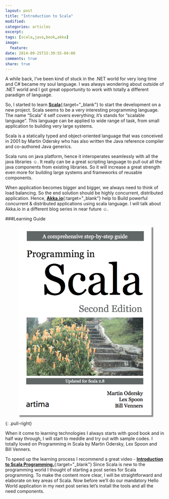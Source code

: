 ```yaml
---
layout: post
title: "Introduction to Scala"
modified:
categories: articles
excerpt:
tags: [scala,java,book,akka]
image:
  feature:
date: 2014-09-25T15:39:55-04:00
comments: true
share: true
---
```


A while back, I’ve been kind of stuck in the .NET world for very long time and C# became my soul language. I was always wondering about outside of .NET world and I got great opportunity to work with totally a different paradigm of language.

So, I started to learn [**Scala**](http://www.scala-lang.org/){:target="_blank"} to start the development on a new project. Scala seems to be a very interesting programming language. The name “Scala” it self covers everything; it’s stands for “scalable language”. This language can be applied to wide range of task, from small application to building very large systems.

Scala is a statically typed and object-oriented language that was conceived in 2001 by Martin Odersky who has also written the Java reference compiler and co-authored Java generics.

Scala runs on java platform, hence it interoperates seamlessly with all the java libraries ☺. It really can be a great scripting language to pull out all the java components from existing libraries. So it will increase a great strength even more for building large systems and frameworks of reusable components.

When application becomes bigger and bigger, we always need to think of load balancing. So the end solution should be highly concurrent, distributed application. Hence, [**Akka.io**](http://akka.io/){:target="_blank"} help to Build powerful concurrent & distributed applications using scala language. I will talk about Akka.io in a different blog series in near future ☺.

###Learning Guide

<figure class="third">
	<img src="/blog/programming-in-scala.png" alt="image" style="box-shadow: 5px 5px 2.5px #888888;">
</figure>
{: .pull-right}



<!-- ![Smithsonian Image]({{ site.url }}/blog/programming-in-scala.png)
{: .pull-right} -->


When it come to learning technologies I always starts with good book and in half way through, I will start to meddle and try out with sample codes. I totally loved on Programming in Scala by Martin Odersky, Lex Spoon and Bill Venners.

To speed up the learning process I recommend a great video - [**Introduction to Scala Programming.**](https://www.youtube.com/watch?v=5GhFld7-7hI){:target="_blank"}
Since Scala is new to the programming world I thought of starting a post series for Scala programming. To make the content more clear, I will be straightforward and elaborate on key areas of Scala.
Now before we’ll do our mandatory Hello World application in my next post series let’s install the tools and all the need components.
